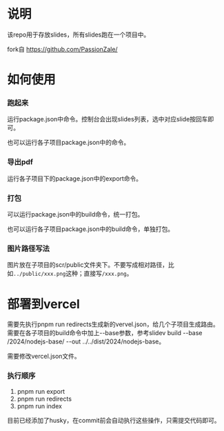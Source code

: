 # 说明

该repo用于存放slides，所有slides跑在一个项目中。

fork自 https://github.com/PassionZale/

# 如何使用

### 跑起来

运行package.json中命令。控制台会出现slides列表，选中对应slide按回车即可。

也可以运行各子项目package.json中的命令。

### 导出pdf

运行各子项目下的package.json中的export命令。

### 打包

可以运行package.json中的build命令，统一打包。

也可以运行各子项目package.json中的build命令，单独打包。

### 图片路径写法

图片放在子项目的scr/public文件夹下。不要写成相对路径，比如`../public/xxx.png`这种；直接写`/xxx.png`。

# 部署到vercel

需要先执行pnpm run redirects生成新的vervel.json，给几个子项目生成路由。需要在各子项目的build命令中加上--base参数，参考slidev build --base /2024/nodejs-base/ --out ../../dist/2024/nodejs-base。

需要修改vercel.json文件。

### 执行顺序

1. pnpm run export
2. pnpm run redirects
3. pnpm run index

目前已经添加了husky，在commit前会自动执行这些操作，只需提交代码即可。
